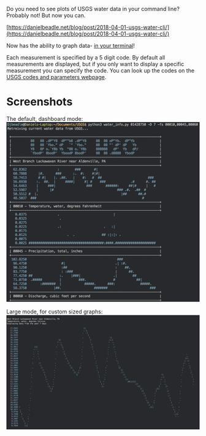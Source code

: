 Do you need to see plots of USGS water data in your command line? Probably not! But now you can.

[https://danielbeadle.net/blog/post/2018-04-01-usgs-water-cli/](https://danielbeadle.net/blog/post/2018-04-01-usgs-water-cli/)


Now has the ability to graph data- [in your terminal](https://github.com/imh/hipsterplot)!

Each measurement is specified by a 5 digit code. By default all measurements are displayed, but if you only want to display a specific measurement you can specify the code. You can look up the codes on the [USGS codes and parameters webpage](https://help.waterdata.usgs.gov/codes-and-parameters/parameters).


# Screenshots
The default, dashboard mode:
![Default mode](images/ex-dashboard.png)

Large mode, for custom sized graphs:
![Large mode](images/ex-large.png)